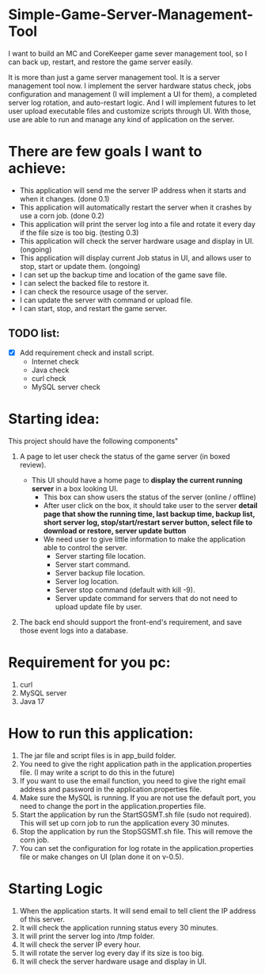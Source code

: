 # Simple-Game-Server-Management-Tool
I want to build an MC and CoreKeeper game sever management tool, so I can back up, restart, and restore the game server easily.

It is more than just a game server management tool. It is a server management tool now. 
I implement the server hardware status check, jobs configuration and management (I will implement a UI for them), a completed server log rotation, and auto-restart logic.
And I will implement futures to let user upload executable files and customize scripts through UI. With those, use are able to run and manage any kind of application on the server.

# There are few goals I want to achieve:
- This application will send me the server IP address when it starts and when it changes. (done 0.1)
- This application will automatically restart the server when it crashes by use a corn job. (done 0.2)
- This application will print the server log into a file and rotate it every day if the file size is too big. (testing 0.3)
- This application will check the server hardware usage and display in UI. (ongoing)
- This application will display current Job status in UI, and allows user to stop, start or update them. (ongoing)
- I can set up the backup time and location of the game save file.
- I can select the backed file to restore it.
- I can check the resource usage of the server.
- I can update the server with command or upload file.
- I can start, stop, and restart the game server. 

## TODO list:
- [x] Add requirement check and install script.
  - Internet check
  - Java check
  - curl check
  - MySQL server check

# Starting idea:
This project should have the following components"
1. A page to let user check the status of the game server (in boxed review).
   - This UI should have a home page to **display the current running server** in a box looking UI.
     - This box can show users the status of the server (online / offline)
     - After user click on the box, it should take user to the server **detail page that show the running time, 
     last backup time, backup list, short server log, stop/start/restart server button, select file to download 
     or restore, server update button**
     - We need user to give little information to make the application able to control the server. 
       - Server starting file location.
       - Server start command.
       - Server backup file location.
       - Server log location.
       - Server stop command (default with kill -9).
       - Server update command for servers that do not need to upload update file by user.
       
2. The back end should support the front-end's requirement, and save those event logs into a database.

# Requirement for you pc:
1. curl
2. MySQL server 
3. Java 17

# How to run this application:
1. The jar file and script files is in app_build folder.
2. You need to give the right application path in the application.properties file. (I may write a script to do this in the future)
3. If you want to use the email function, you need to give the right email address and password in the application.properties file.
4. Make sure the MySQL is running. If you are not use the default port, you need to change the port in the application.properties file.
5. Start the application by run the StartSGSMT.sh file (sudo not required). This will set up corn job to run the application every 30 minutes.
6. Stop the application by run the StopSGSMT.sh file. This will remove the corn job.
7. You can set the configuration for log rotate in the application.properties file or make changes on UI (plan done it on v-0.5). 


# Starting Logic 
1. When the application starts. It will send email to tell client the IP address of this server. 
2. It will check the application running status every 30 minutes.
3. It will print the server log into /tmp folder.
4. It will check the server IP every hour.
5. It will rotate the server log every day if its size is too big.
6. It will check the server hardware usage and display in UI. 



